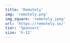 ```yaml
---
title: 'Remotely'
img: 'remotely.png'
img_square: 'remotely.jpeg'
url: 'https://remotely.so/'
tier: 'Sponsors'
size: 'h-12'
---
```

